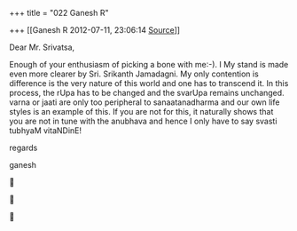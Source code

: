 +++
title = "022 Ganesh R"

+++
[[Ganesh R	2012-07-11, 23:06:14 [Source](https://groups.google.com/g/bvparishat/c/mC_p4qfuA1Q)]]



Dear Mr. Srivatsa,  
  
Enough of your enthusiasm of picking a bone with me:-). I My stand is made even more clearer by Sri. Srikanth Jamadagni. My only contention is difference is the very nature of this world and one has to transcend
it. In this process, the rUpa has to be changed and the svarUpa remains unchanged. varna or jaati are only too peripheral to sanaatanadharma and our own life styles is an example of this. If you are not for this, it naturally shows that you are not in tune with the anubhava and hence I only have to say svasti tubhyaM vitaNDinE!  
  
regards  
  
ganesh  
  







